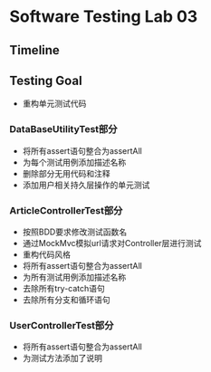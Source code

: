 # Software Testing Lab 03

## Timeline

## Testing Goal 

- 重构单元测试代码

### DataBaseUtilityTest部分

- 将所有assert语句整合为assertAll
- 为每个测试用例添加描述名称
- 删除部分无用代码和注释
- 添加用户相关持久层操作的单元测试

### ArticleControllerTest部分

- 按照BDD要求修改测试函数名
- 通过MockMvc模拟url请求对Controller层进行测试
- 重构代码风格
- 将所有assert语句整合为assertAll
- 为所有测试用例添加描述名称
- 去除所有try-catch语句
- 去除所有分支和循环语句

### UserControllerTest部分

- 将所有assert语句整合为assertAll
- 为测试方法添加了说明


